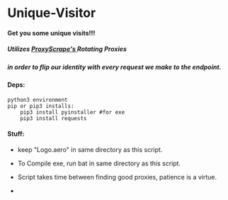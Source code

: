 # Unique-Visitor
#### Get you some unique visits!!!

##### Utilizes [ProxyScrape's ](https://proxyscrape.com/http_rotating_proxies.txt)Rotating Proxies
##### in order to flip our identity with every request we make to the endpoint.

#### Deps:
    python3 environment
    pip or pip3 installs:
        pip3 install pyinstaller #for exe
        pip3 install requests




#### Stuff:
- keep "Logo.aero" in same directory as this script.
    
- To Compile exe, run bat in same directory as this script.

- Script takes time between finding good proxies, patience is a virtue.

- 




        
        
